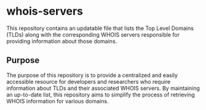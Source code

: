 # whois-servers

This repository contains an updatable file that lists the Top Level Domains (TLDs) along
with the corresponding WHOIS servers responsible for providing information about those domains.

## Purpose

The purpose of this repository is to provide a centralized
and easily accessible resource for developers and researchers
who require information about TLDs and their associated WHOIS servers.
By maintaining an up-to-date list, this repository aims to simplify the process
of retrieving WHOIS information for various domains.
